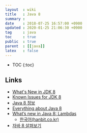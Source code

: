 ```yaml
---
layout  : wiki
title   : Java 8
summary : 
date    : 2018-07-25 16:57:00 +0900
updated : 2020-01-25 21:06:30 +0900
tag     : java
toc     : true
public  : true
parent  : [[java]]
latex   : false
---
```

* TOC
{:toc}

## Links

* [What's New in JDK 8](http://www.oracle.com/technetwork/java/javase/8-whats-new-2157071.html )
* [Known Issues for JDK 8](http://www.oracle.com/technetwork/java/javase/8-known-issues-2157115.html )
* [Java 8 정보](https://www.java.com/ko/download/faq/java8.xml )
* [Everything about Java 8](http://www.techempower.com/blog/2013/03/26/everything-about-java-8/ )
* [What’s new in Java 8: Lambdas](https://www.oreilly.com/learning/whats-new-in-java-8-lambdas )
    * [한국어(hanbit.co.kr)](http://www.hanbit.co.kr/channel/category/category_view.html?cms_code=CMS2597357572&cate_cd= )
* [자바 8 살펴보기](http://www.moreagile.net/2014/04/AllAboutJava8.html )

